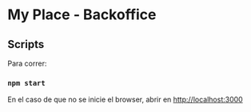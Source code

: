 # My Place - Backoffice

## Scripts

Para correr:

### `npm start`

En el caso de que no se inicie el browser, abrir en [http://localhost:3000](http://localhost:3000)